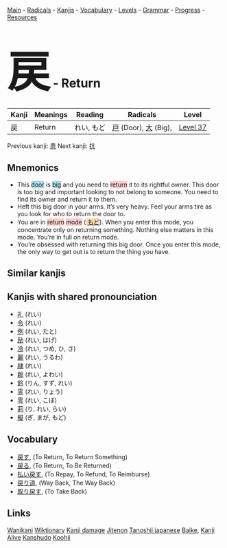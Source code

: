 <style> bigfont {font-size: 100px}</style>
[Main](../README.md) -
[Radicals](../radicals.md) -
[Kanjis](../kanjis.md) -
[Vocabulary](../vocabulary.md) -
[Levels](../levels.md) -
[Grammar](../grammar.md) - 
[Progress](../progress.md) -
[Resources](../resources.md)
# <bigfont> 戻</bigfont> - Return 

| Kanji | Meanings | Reading | Radicals | Level |
| --- | --- | --- | --- | --- |
| 戻 | Return | れい, もど | [戸](../radicals/戸.md) (Door), [大](../radicals/大.md) (Big),  | [Level 37](../levels/wk_level37.md) |

Previous kanji: [患](患.md) Next kanji: [抗](抗.md) 

## Mnemonics
 * This <span style="background-color:#ADD8E6"> door</span> is <span style="background-color:#ADD8E6"> big</span> and you need to <span style="background-color:#ffcccb"> return</span> it to its rightful owner. This door is too big and important looking to not belong to someone. You need to find its owner and return it to them.
* Heft this big door in your arms. It’s very heavy. Feel your arms tire as you look for who to return the door to.
* You are in <span style="background-color:#ffcccb"> return</span> <span style="background-color:#ffcccb"> mode</span> (<span style="background-color:#fed8b1"> [もど](https://jisho.org/search/もど)</span>). When you enter this mode, you concentrate only on returning something. Nothing else matters in this mode. You’re in full on return mode.
* You’re obsessed with returning this big door. Once you enter this mode, the only way to get out is to return the thing you have.


## Similar kanjis
 


## Kanjis with shared pronounciation
 * [礼](礼.md) (れい)
* [令](令.md) (れい)
* [例](例.md) (れい, たと)
* [励](励.md) (れい, はげ)
* [冷](冷.md) (れい, つめ, ひ, さ)
* [麗](麗.md) (れい, うるわ)
* [隷](隷.md) (れい)
* [齢](齢.md) (れい, よわい)
* [鈴](鈴.md) (りん, すず, れい)
* [霊](霊.md) (れい, りょう)
* [零](零.md) (れい, こぼ)
* [莉](莉.md) (り, れい, らい)
* [擬](擬.md) (ぎ, まが, もど)



## Vocabulary
 * [戻す](../vocabulary/戻.md), (To Return, To Return Something)
* [戻る](../vocabulary/戻.md), (To Return, To Be Returned)
* [払い戻す](../vocabulary/戻.md), (To Repay, To Refund, To Reimburse)
* [戻り道](../vocabulary/戻.md), (Way Back, The Way Back)
* [取り戻す](../vocabulary/戻.md), (To Take Back)




## Links 


[Wanikani](https://www.wanikani.com/kanji/戻)
[Wiktionary](https://en.wiktionary.org/wiki/戻)
[Kanji damage](http://www.kanjidamage.com/kanji/search?utf8=✓&q=戻)
[Jitenon](https://jitenon.com/kanji/戻)
[Tanoshii japanese](https://www.tanoshiijapanese.com/dictionary/kanji.cfm?k=戻)
[Baike](https://baike.baidu.com/item/戻),
[Kanji Alive](https://app.kanjialive.com/戻)
[Kanshudo](https://www.kanshudo.com/searchmn?q=戻)
[Koohii](https://kanji.koohii.com/study/kanji/戻)
